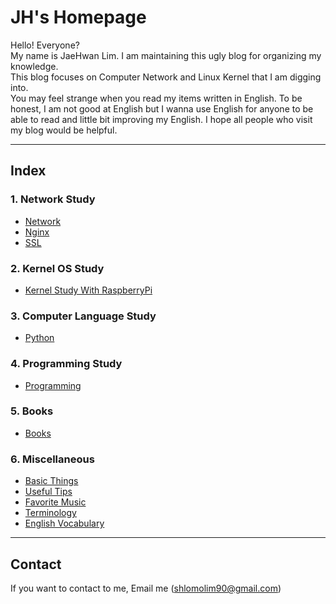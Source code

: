<link rel="shortcut icon" href="favicon/favicon.ico">
<link rel="stylesheet" type="text/css" media="all" href="https://shlomo90.github.io/homepage.css" />

# JH's Homepage

Hello! Everyone?  
My name is JaeHwan Lim. I am maintaining this ugly blog for organizing my knowledge.  
This blog focuses on Computer Network and Linux Kernel that I am digging into.  
You may feel strange when you read my items written in English. To be honest, I am not good at English but I wanna use English for anyone to be able to read and little bit improving my English.
I hope all people who visit my blog would be helpful.

---

## Index

### 1. Network Study

* [Network](/posts/network/index.md)
* [Nginx](/posts/nginx/index.md)
* [SSL](/posts/ssl/index.md)

### 2. Kernel OS Study

* [Kernel Study With RaspberryPi](/posts/kernel_raspberry/index.md)

### 3. Computer Language Study

* [Python](/posts/python_study/index.md)

### 4. Programming Study

* [Programming](/posts/programming/index.md)

### 5. Books

* [Books](/books/index.md)

### 6. Miscellaneous

* [Basic Things](/posts/basic.md)
* [Useful Tips](/posts/tips/index.md)
* [Favorite Music](/posts/music.md)
* [Terminology](/posts/terminology.md)
* [English Vocabulary](/posts/vocabulary.md)

---

## Contact

If you want to contact to me, Email me (shlomolim90@gmail.com)
